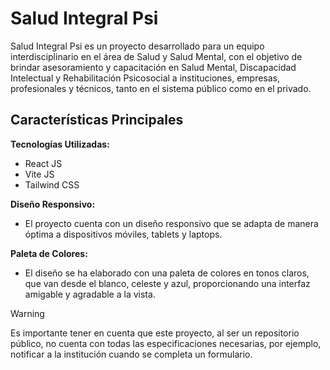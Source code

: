 # Salud Integral Psi
Salud Integral Psi es un proyecto desarrollado para un equipo interdisciplinario en el área de Salud y Salud Mental, con el objetivo de brindar asesoramiento y capacitación en Salud Mental, Discapacidad Intelectual y Rehabilitación Psicosocial a instituciones, empresas, profesionales y técnicos, tanto en el sistema público como en el privado.

## Características Principales
**Tecnologías Utilizadas:**

- React JS
- Vite JS
- Tailwind CSS

**Diseño Responsivo:**

- El proyecto cuenta con un diseño responsivo que se adapta de manera óptima a dispositivos móviles, tablets y laptops.

**Paleta de Colores:**

- El diseño se ha elaborado con una paleta de colores en tonos claros, que van desde el blanco, celeste y azul, proporcionando una interfaz amigable y agradable a la vista.

>[!WARNING]
Es importante tener en cuenta que este proyecto, al ser un repositorio público, no cuenta con todas las especificaciones necesarias, por ejemplo, notificar a la institución cuando se completa un formulario.
